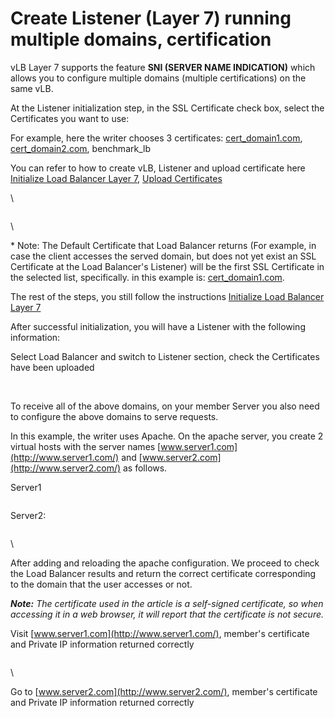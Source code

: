# Create Listener (Layer 7) running multiple domains, certification

vLB Layer 7 supports the feature **SNI (SERVER NAME INDICATION)** which allows you to configure multiple domains (multiple certifications) on the same vLB.

At the Listener initialization step, in the SSL Certificate check box, select the Certificates you want to use:

For example, here the writer chooses 3 certificates: [cert\_domain1.com](http://cert\_domain1.com/), [cert\_domain2.com](http://cert\_domain2.com/), benchmark\_lb

You can refer to how to create vLB, Listener and upload certificate here [Initialize Load Balancer Layer 7](https://docs.vngcloud.vn/display/VSERVERENG/Initialize+Load+Balancer+Layer+7), [Upload Certificates](https://docs.vngcloud.vn/display/VSERVERENG/Upload+Certificates)

\


<figure><img src="https://docs.vngcloud.vn/download/attachments/59802770/image2021-10-27_12-36-5.png?version=1&#x26;modificationDate=1685086455000&#x26;api=v2" alt=""><figcaption></figcaption></figure>

\


\* Note: The Default Certificate that Load Balancer returns (For example, in case the client accesses the served domain, but does not yet exist an SSL Certificate at the Load Balancer's Listener) will be the first SSL Certificate in the selected list, specifically. in this example is:  [cert\_domain1.com](http://cert\_domain1.com/).

The rest of the steps, you still follow the instructions [Initialize Load Balancer Layer 7](https://docs.vngcloud.vn/display/VSERVERENG/Initialize+Load+Balancer+Layer+7)

After successful initialization, you will have a Listener with the following information:

Select Load Balancer and switch to Listener section, check the Certificates have been uploaded

<figure><img src="https://docs.vngcloud.vn/download/attachments/59802770/image2021-10-27_12-42-28.png?version=1&#x26;modificationDate=1685086455000&#x26;api=v2" alt=""><figcaption></figcaption></figure>

\
To receive all of the above domains, on your member Server you also need to configure the above domains to serve requests.

In this example, the writer uses Apache. On the apache server, you  create 2 virtual hosts with the server names  [www.server1.com](http://www.server1.com/) and  [www.server2.com](http://www.server2.com/)  as follows.

Server1

<figure><img src="https://docs.vngcloud.vn/download/attachments/59802770/image2021-10-27_12-45-21.png?version=1&#x26;modificationDate=1685086456000&#x26;api=v2" alt=""><figcaption></figcaption></figure>

Server2:

<figure><img src="https://docs.vngcloud.vn/download/attachments/59802770/image2021-10-27_12-45-43.png?version=1&#x26;modificationDate=1685086456000&#x26;api=v2" alt=""><figcaption></figcaption></figure>

\


After adding and reloading the apache configuration. We proceed to check the Load Balancer results and return the correct certificate corresponding to the domain that the user accesses or not.

_**Note:** The certificate used in the article is a self-signed certificate, so when accessing it in a web browser, it will report that the certificate is not secure._

Visit  [www.server1.com](http://www.server1.com/), member's certificate and Private IP information returned correctly

<figure><img src="https://docs.vngcloud.vn/download/attachments/59802770/image2021-10-27_12-47-14.png?version=1&#x26;modificationDate=1685086456000&#x26;api=v2" alt=""><figcaption></figcaption></figure>

\


Go to [www.server2.com](http://www.server2.com/), member's certificate and Private IP information returned correctly

<figure><img src="https://docs.vngcloud.vn/download/attachments/59802770/image2021-10-27_12-47-50.png?version=1&#x26;modificationDate=1685086456000&#x26;api=v2" alt=""><figcaption></figcaption></figure>
